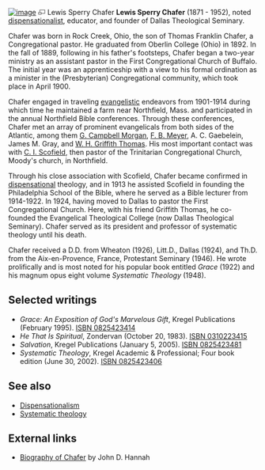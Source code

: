 [![image](images/thumb/9/91/Chafer.jpg/180px-Chafer.jpg)](http://www.theopedia.com/File:Chafer.jpg)
[![image](data:image/png;base64,iVBORw0KGgoAAAANSUhEUgAAAA8AAAALCAAAAACFLIiAAAAAAnRSTlMA/1uRIrUAAABPSURBVAjXY/j///+5vXDwjAHIr26ZAgXZe8H8a/+hoIcw/9nevdVL9+79DuPvzQYZFPUezu8BMZLXgkExnD8HAu6hqv//n+HZVjD4DuUDAKlChD3fj6aPAAAAAElFTkSuQmCC)](http://www.theopedia.com/File:Chafer.jpg "Enlarge")
Lewis Sperry Chafer
**Lewis Sperry Chafer** (1871 - 1952), noted
[dispensationalist](Dispensationalism "Dispensationalism"),
educator, and founder of Dallas Theological Seminary.

Chafer was born in Rock Creek, Ohio, the son of Thomas Franklin
Chafer, a Congregational pastor. He graduated from Oberlin College
(Ohio) in 1892. In the fall of 1889, following in his father's
footsteps, Chafer began a two-year ministry as an assistant pastor
in the First Congregational Church of Buffalo. The initial year was
an apprenticeship with a view to his formal ordination as a
minister in the (Presbyterian) Congregational community, which took
place in April 1900.

Chafer engaged in traveling [evangelistic](Evangelism "Evangelism")
endeavors from 1901-1914 during which time he maintained a farm
near Northfield, Mass. and participated in the annual Northfield
Bible conferences. Through these conferences, Chafer met an array
of prominent evangelicals from both sides of the Atlantic, among
them [G. Campbell Morgan](G._Campbell_Morgan "G. Campbell Morgan"),
[F. B. Meyer](F._B._Meyer "F. B. Meyer"), A. C. Gaebelein, James M.
Gray, and
[W. H. Griffith Thomas](W._H._Griffith_Thomas "W. H. Griffith Thomas").
His most important contact was with
[C. I. Scofield](C._I._Scofield "C. I. Scofield"), then pastor of
the Trinitarian Congregational Church, Moody's church, in
Northfield.

Through his close association with Scofield, Chafer became
confirmed in
[dispensational](Dispensationalism "Dispensationalism") theology,
and in 1913 he assisted Scofield in founding the Philadelphia
School of the Bible, where he served as a Bible lecturer from
1914-1922. In 1924, having moved to Dallas to pastor the First
Congregational Church. Here, with his friend Griffith Thomas, he
co-founded the Evangelical Theological College (now Dallas
Theological Seminary). Chafer served as its president and professor
of systematic theology until his death.

Chafer received a D.D. from Wheaton (1926), Litt.D., Dallas (1924),
and Th.D. from the Aix-en-Provence, France, Protestant Seminary
(1946). He wrote prolifically and is most noted for his popular
book entitled *Grace* (1922) and his magnum opus eight volume
*Systematic Theology* (1948).

## Selected writings

-   *Grace: An Exposition of God's Marvelous Gift*, Kregel
    Publications (February 1995).
    [ISBN 0825423414](http://www.theopedia.com/Special:BookSources/0825423414)
-   *He That Is Spiritual*, Zondervan (October 20, 1983).
    [ISBN 0310223415](http://www.theopedia.com/Special:BookSources/0310223415)
-   *Salvation*, Kregel Publications (January 5, 2005).
    [ISBN 0825423481](http://www.theopedia.com/Special:BookSources/0825423481)
-   *Systematic Theology*, Kregel Academic & Professional; Four
    book edition (June 30, 2002).
    [ISBN 0825423406](http://www.theopedia.com/Special:BookSources/0825423406)

## See also

-   [Dispensationalism](Dispensationalism "Dispensationalism")
-   [Systematic theology](Systematic_theology "Systematic theology")

## External links

-   [Biography of Chafer](http://www.tyndale.edu/dirn/bios/chafer.html)
    by John D. Hannah



